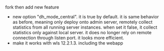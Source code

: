 fork then add new feature

* new option "dh_mode_central". it is true by default. it is same behavior as before, meaning only deploy onto admin server, remotely collect statistics from all running server instances. when set it false, it collect statistics only against local server. it does no longer rely on remote connection through listen port. it looks more efficient.
* make it works with wls 12.2.1.3. including the webapp